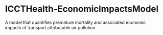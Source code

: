 # ICCTHealth-EconomicImpactsModel
A model that quantifies premature mortality and associated economic impacts of transport attributable air pollution
